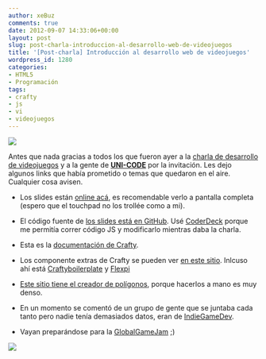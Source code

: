 ```yaml
---
author: xeBuz
comments: true
date: 2012-09-07 14:33:06+00:00
layout: post
slug: post-charla-introduccion-al-desarrollo-web-de-videojuegos
title: '[Post-charla] Introducción al desarrollo web de videojuegos'
wordpress_id: 1280
categories:
- HTML5
- Programación
tags:
- crafty
- js
- vi
- videojuegos
---
```


[![](http://blog.jesusroldan.com/wp-content/uploads/2012/09/supermeatboy.png)](http://blog.jesusroldan.com/wp-content/uploads/2012/09/supermeatboy.png)


Antes que nada gracias a todos los que fueron ayer a la [charla de desarrollo de videojuegos](http://blog.jesusroldan.com/2012/09/05/charla-introduccion-al-desarrollo-web-de-videojuegos/) y a la gente de [**UNI-CODE**](http://uni-code-group.blogspot.com.ar/) por la invitación. Les dejo algunos links que había prometido o temas que quedaron en el aire. Cualquier cosa avisen.



	
        
  * Los slides están [online acá](http://jesusroldan.com/Charlas/Crafty/crafty.html), es recomendable verlo a pantalla completa (espero que el touchpad no los trollée como a mi).

        
  * El código fuente de [los slides está en GitHub](https://github.com/xeBuz/Charlas/tree/master/Crafty%20-%20Framework%20para%20videojuegos). Usé [CoderDeck](https://github.com/cykod/CoderDeck) porque me permitía correr código JS y modificarlo mientras daba la charla.

        
  * Esta es la [documentación de Crafty](http://craftyjs.com/api/).

	
  * Los componente extras de Crafty se pueden ver [en este sitio](http://craftycomponents.com/). Inlcuso ahí está [Craftyboilerplate](http://craftycomponents.com/boilerplate) y [Flexpi](http://flexpi.com/)

	
  * [Este sitio tiene el creador de polígonos](http://leo-koppelkamm.de/polyCreator/), porque hacerlos a mano es muy denso.

	
  * En un momento se comentó de un grupo de gente que se juntaba cada tanto pero nadie tenía demasiados datos, eran de [IndieGameDev](http://www.indiegamedev.org/).

	
  * Vayan preparándose para la [GlobalGameJam](http://gamejamcordoba.com/) ;)



[![](http://blog.jesusroldan.com/wp-content/uploads/2012/09/Logo_Uni-Code-150x150.png)](http://blog.jesusroldan.com/wp-content/uploads/2012/09/Logo_Uni-Code.png)

